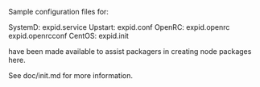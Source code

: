Sample configuration files for:

SystemD: expid.service
Upstart: expid.conf
OpenRC:  expid.openrc
         expid.openrcconf
CentOS:  expid.init

have been made available to assist packagers in creating node packages here.

See doc/init.md for more information.
